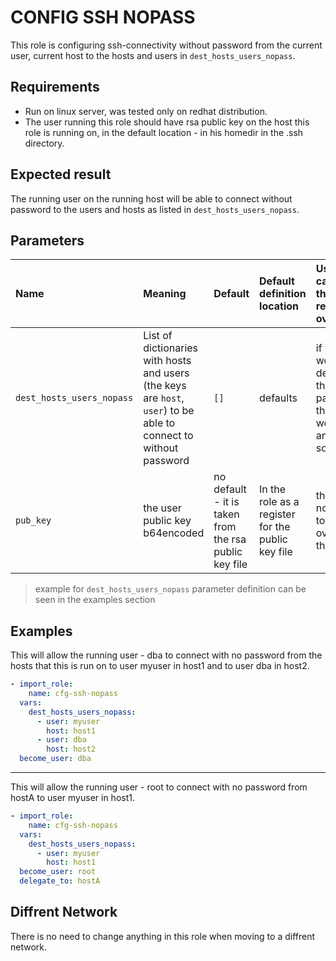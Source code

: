 # CONFIG SSH NOPASS
This role is configuring ssh-connectivity without password from the current user, current host to the hosts and users in `dest_hosts_users_nopass`.

## Requirements

- Run on linux server, was tested only on redhat distribution.
- The user running this role should have rsa public key on the host this role is running on, in the default location - in his homedir in the .ssh directory.

## Expected result

The running user on the running host will be able to connect without password to the users and hosts as listed in `dest_hosts_users_nopass`.

## Parameters

| Name | Meaning | Default | Default definition location | Use cases that required overwrite |
|:---|:---|:---|:---|:---|
| `dest_hosts_users_nopass` | List of dictionaries with hosts and users (the keys are `host`, `user`) to be able to connect to without password | `[]` | defaults | if you won't define this parameter this role won't do anything, so Always |
| `pub_key` | the user public key b64encoded | no default - it is taken from the rsa public key file | In the role as a register for the public key file | there is no reason to overwrite this |

> example for `dest_hosts_users_nopass` parameter definition can be seen in the examples section


## Examples

This will allow the running user - dba to connect with no password from the hosts that this is run on to user myuser in host1 and to user dba in host2.
```yaml
- import_role:
    name: cfg-ssh-nopass
  vars:
    dest_hosts_users_nopass:
      - user: myuser
        host: host1
      - user: dba
        host: host2
  become_user: dba
```
---
This will allow the running user - root to connect with no password from hostA to user myuser in host1.
```yaml
- import_role:
    name: cfg-ssh-nopass
  vars:
    dest_hosts_users_nopass:
      - user: myuser
        host: host1
  become_user: root
  delegate_to: hostA
```

## Diffrent Network
There is no need to change anything in this role when moving to a diffrent network.
